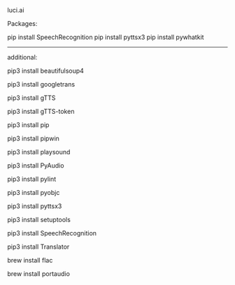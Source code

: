 luci.ai


Packages:

pip install SpeechRecognition
pip install pyttsx3
pip install pywhatkit

------------------------------------------

additional:

pip3 install beautifulsoup4

pip3 install googletrans

pip3 install gTTS

pip3 install gTTS-token

pip3 install pip

pip3 install pipwin

pip3 install playsound

pip3 install PyAudio

pip3 install pylint

pip3 install pyobjc

pip3 install pyttsx3

pip3 install setuptools

pip3 install SpeechRecognition

pip3 install Translator

brew install flac

brew install portaudio
